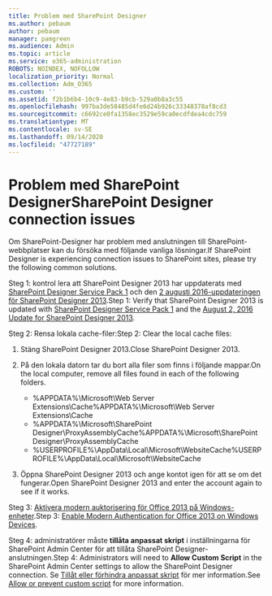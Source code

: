 ```yaml
---
title: Problem med SharePoint Designer
ms.author: pebaum
author: pebaum
manager: pamgreen
ms.audience: Admin
ms.topic: article
ms.service: o365-administration
ROBOTS: NOINDEX, NOFOLLOW
localization_priority: Normal
ms.collection: Adm_O365
ms.custom: ''
ms.assetid: f2b1b6b4-10c9-4e83-b9cb-529a0b8a3c55
ms.openlocfilehash: 997ba3de58485d4fe6d24b926c33348378af8cd3
ms.sourcegitcommit: c6692ce0fa1358ec3529e59ca0ecdfdea4cdc759
ms.translationtype: MT
ms.contentlocale: sv-SE
ms.lasthandoff: 09/14/2020
ms.locfileid: "47727189"
---
```

# <a name="sharepoint-designer-connection-issues"></a><span data-ttu-id="c544f-102">Problem med SharePoint Designer</span><span class="sxs-lookup"><span data-stu-id="c544f-102">SharePoint Designer connection issues</span></span> 

<span data-ttu-id="c544f-103">Om SharePoint-Designer har problem med anslutningen till SharePoint-webbplatser kan du försöka med följande vanliga lösningar.</span><span class="sxs-lookup"><span data-stu-id="c544f-103">If SharePoint Designer is experiencing connection issues to SharePoint sites, please try the following common solutions.</span></span>

<span data-ttu-id="c544f-104">Steg 1: kontrol lera att SharePoint Designer 2013 har uppdaterats med [SharePoint Designer Service Pack 1](https://support.microsoft.com/help/2817441/description-of-microsoft-sharepoint-designer-2013-service-pack-1-sp1) och den [2 augusti 2016-uppdateringen för SharePoint Designer 2013](https://support.microsoft.com/help/3114721/august-2-2016-update-for-sharepoint-designer-2013-kb3114721).</span><span class="sxs-lookup"><span data-stu-id="c544f-104">Step 1: Verify that SharePoint Designer 2013 is updated with [SharePoint Designer Service Pack 1](https://support.microsoft.com/help/2817441/description-of-microsoft-sharepoint-designer-2013-service-pack-1-sp1) and the [August 2, 2016 Update for SharePoint Designer 2013](https://support.microsoft.com/help/3114721/august-2-2016-update-for-sharepoint-designer-2013-kb3114721).</span></span>



<span data-ttu-id="c544f-105">Steg 2: Rensa lokala cache-filer:</span><span class="sxs-lookup"><span data-stu-id="c544f-105">Step 2: Clear the local cache files:</span></span>

1. <span data-ttu-id="c544f-106">Stäng SharePoint Designer 2013.</span><span class="sxs-lookup"><span data-stu-id="c544f-106">Close SharePoint Designer 2013.</span></span>

2. <span data-ttu-id="c544f-107">På den lokala datorn tar du bort alla filer som finns i följande mappar.</span><span class="sxs-lookup"><span data-stu-id="c544f-107">On the local computer, remove all files found in each of the following folders.</span></span>

    - <span data-ttu-id="c544f-108">%APPDATA%\Microsoft\Web Server Extensions\Cache</span><span class="sxs-lookup"><span data-stu-id="c544f-108">%APPDATA%\Microsoft\Web Server Extensions\Cache</span></span>
    - <span data-ttu-id="c544f-109">%APPDATA%\Microsoft\SharePoint Designer\ProxyAssemblyCache</span><span class="sxs-lookup"><span data-stu-id="c544f-109">%APPDATA%\Microsoft\SharePoint Designer\ProxyAssemblyCache</span></span>
    - <span data-ttu-id="c544f-110">%USERPROFILE%\AppData\Local\Microsoft\WebsiteCache</span><span class="sxs-lookup"><span data-stu-id="c544f-110">%USERPROFILE%\AppData\Local\Microsoft\WebsiteCache</span></span>

3. <span data-ttu-id="c544f-111">Öppna SharePoint Designer 2013 och ange kontot igen för att se om det fungerar.</span><span class="sxs-lookup"><span data-stu-id="c544f-111">Open SharePoint Designer 2013 and enter the account again to see if it works.</span></span>

<span data-ttu-id="c544f-112">Steg 3: [Aktivera modern auktorisering för Office 2013 på Windows-enheter](https://docs.microsoft.com/microsoft-365/admin/security-and-compliance/enable-modern-authentication).</span><span class="sxs-lookup"><span data-stu-id="c544f-112">Step 3: [Enable Modern Authentication for Office 2013 on Windows Devices](https://docs.microsoft.com/microsoft-365/admin/security-and-compliance/enable-modern-authentication).</span></span>

<span data-ttu-id="c544f-113">Steg 4: administratörer måste **tillåta anpassat skript** i inställningarna för SharePoint Admin Center för att tillåta SharePoint Designer-anslutningen.</span><span class="sxs-lookup"><span data-stu-id="c544f-113">Step 4: Administrators will need to **Allow Custom Script** in the SharePoint Admin Center settings to allow the SharePoint Designer connection.</span></span> <span data-ttu-id="c544f-114">Se [Tillåt eller förhindra anpassat skript](https://docs.microsoft.com/sharepoint/allow-or-prevent-custom-script) för mer information.</span><span class="sxs-lookup"><span data-stu-id="c544f-114">See [Allow or prevent custom script](https://docs.microsoft.com/sharepoint/allow-or-prevent-custom-script) for more information.</span></span>


